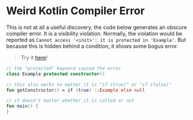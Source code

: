 # Weird Kotlin Compiler Error

This is not at all a useful discovery, the code below generates an obscure
compiler error. It is a visibility violation. Normally, the violation would be
reported as `Cannot access '<init>': it is protected in 'Example'`. But because
this is hidden behind a condition, it shows some bogus error.

> Try it [here][playground]!

```kotlin
// the "protected" keyword caused the error
class Example protected constructor()

// this also works no matter it is "if (true)" or "if (false)"
fun getConstructor() = if (true) ::Example else null

// it doesn't matter whether it is called or not
fun main() {
}
```

[playground]: https://play.kotlinlang.org/
